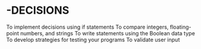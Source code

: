 # -DECISIONS
To implement decisions using if statements To compare integers, floating-point numbers, and strings To write statements using the Boolean data type To develop strategies for testing your programs To validate user input
